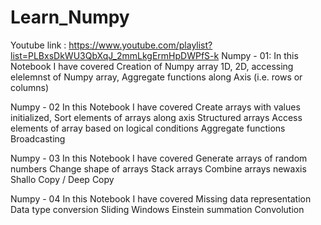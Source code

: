 # Learn_Numpy
Youtube link : https://www.youtube.com/playlist?list=PLBxsDkWU3QbXqJ_2mmLkgErmHpDWPfS-k
Numpy - 01:
In this Notebook I have covered Creation of Numpy array 1D, 2D, accessing elelemnst of Numpy array, Aggregate functions along Axis (i.e. rows or columns)

Numpy - 02
In this Notebook I have covered 
Create arrays with values initialized,
Sort elements of arrays along axis
Structured arrays
Access elements of array based on logical conditions
Aggregate functions
Broadcasting

Numpy - 03
In this Notebook I have covered 
Generate arrays of random numbers
Change shape of arrays
Stack arrays
Combine arrays
newaxis
Shallo Copy / Deep Copy

Numpy - 04
In this Notebook I have covered 
Missing data representation
Data type conversion
Sliding Windows
Einstein summation
Convolution
